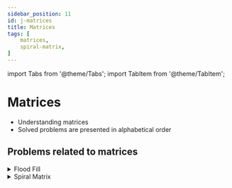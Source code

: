 ```yaml
---
sidebar_position: 11
id: j-matrices  
title: Matrices
tags: [
    matrices,
    spiral-matrix,    
]
---
```


import Tabs from '@theme/Tabs';
import TabItem from '@theme/TabItem';

# Matrices

- Understanding matrices 
- Solved problems are presented in alphabetical order

## Problems related to matrices 

<details> 
<summary> Flood Fill </summary> 

### [↗ Flood Fill](../data-structures/k-graphs.md)

</details>

<details> 
<summary> Spiral Matrix </summary> 

### [↗ See LeetCode Problem #54](https://leetcode.com/problems/spiral-matrix/)

<Tabs>
<TabItem value="java" label="Java">

```java showLineNumbers
import java.util.List;
import java.util.ArrayList;

public class Solution {
    public static List<Integer> spiralOrder(int[][] matrix) {

        List<Integer> elementsSpiralOrder = new ArrayList<>();

        int topBoundary = 0;
        int leftBoundary = 0;
        //  matrix[0].length gives number of columns
        int rightBoundary = matrix[0].length - 1;
        //  matrix.length gives number of rows
        int bottomBoundary = matrix.length - 1;

        while (elementsSpiralOrder.size() <
                matrix.length * matrix[0].length) {
            //  Add elements in the top row (moving left to right)
            for (int i = leftBoundary; i <= rightBoundary; i++) {
                elementsSpiralOrder.add(matrix[topBoundary][i]);
            }

            //  Add elements in the right column (moving downwards)
            for (int i = topBoundary + 1; i <= bottomBoundary; i++) {
                elementsSpiralOrder.add(matrix[i][rightBoundary]);
            }

            //  Check topBoundary is not same as bottomBoundary
            if (topBoundary < bottomBoundary) {

                //  Add elements in the bottom row (moving right to left)
                for (int i = rightBoundary - 1; i >= leftBoundary; i--) {
                    elementsSpiralOrder.add(matrix[bottomBoundary][i]);
                }

            }

            //  Check rightBoundary is not same as leftBoundary
            if (leftBoundary < rightBoundary) {

                //  Add elements in the left column (moving upwards)
                //  i > topBoundary because
                //      topBoundary element has already been added
                //      unlike elements in the for loops above this for loop
                for (int i = bottomBoundary - 1; i > topBoundary; i--) {
                    elementsSpiralOrder.add(matrix[i][leftBoundary]);
                }
            }

            leftBoundary++;
            topBoundary++;
            rightBoundary--;
            bottomBoundary--;
        }

        return elementsSpiralOrder;

    }

    public static void main(String[] args) {

        // Example 1:
        int[][] matrix1 = {{1, 2, 3}, {4, 5, 6}, {7, 8, 9}};
        //  O/P: [1,2,3,6,9,8,7,4,5]

        // Example 2:
        int[][] matrix2 = {{1, 2, 3, 4}, {5, 6, 7, 8}, {9, 10, 11, 12}};
        //  O/P: [1,2,3,4,8,12,11,10,9,5,6,7]

        System.out.println(spiralOrder(matrix1));
        System.out.println(spiralOrder(matrix2));

    }
}
```

</TabItem>
</Tabs>

</details>

